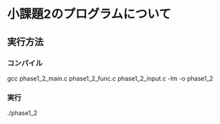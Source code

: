 # 小課題2のプログラムについて  
## 実行方法  
### コンパイル  
gcc phase1_2_main.c phase1_2_func.c phase1_2_input.c -lm -o phase1_2  
  
### 実行  
./phase1_2  

